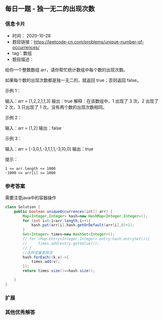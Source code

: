 ## 每日一题 - 独一无二的出现次数
### 信息卡片 

- 时间： 2020-10-28
- 题目链接：https://leetcode-cn.com/problems/unique-number-of-occurrences/
- tag：数组
- 题目描述：

给你一个整数数组 arr，请你帮忙统计数组中每个数的出现次数。

如果每个数的出现次数都是独一无二的，就返回 true；否则返回 false。

 

示例 1：

输入：arr = [1,2,2,1,1,3]
输出：true
解释：在该数组中，1 出现了 3 次，2 出现了 2 次，3 只出现了 1 次。没有两个数的出现次数相同。

示例 2：

输入：arr = [1,2]
输出：false

示例 3：

输入：arr = [-3,0,1,-3,1,1,1,-3,10,0]
输出：true

 

提示：

    1 <= arr.length <= 1000
    -1000 <= arr[i] <= 1000



### 参考答案

需要注意java中的容器操作

```java
class Solution {
    public boolean uniqueOccurrences(int[] arr) {
        Map<Integer,Integer> hash=new HashMap<Integer,Integer>();
        for (int i=0;i<arr.length;i++){
            hash.put(arr[i],hash.getOrDefault(arr[i],0)+1);
        }
        Set<Integer> times=new HashSet<Integer>();
        // for (Map.Entry<Integer,Integer> entry:hash.entrySet()){
        //     times.add(entry.getValue());
        // }
        //这样变量更简洁
        hash.forEach((k,v)->{
            times.add(v);
        });
        return times.size()==hash.size();

    }
}
```

### 扩展

### 其他优秀解答 





